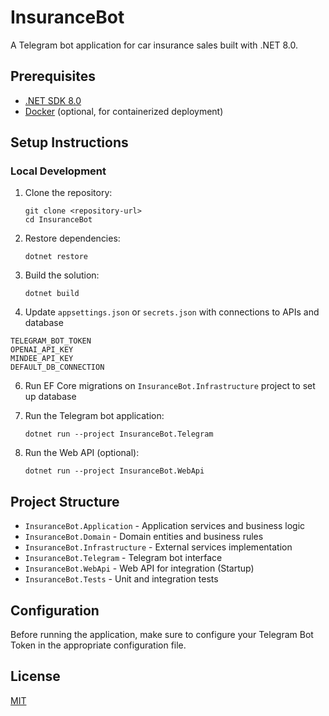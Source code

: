 ﻿# InsuranceBot

A Telegram bot application for car insurance sales built with .NET 8.0.

## Prerequisites

- [.NET SDK 8.0](https://dotnet.microsoft.com/download/dotnet/8.0)
- [Docker](https://www.docker.com/products/docker-desktop/) (optional, for containerized deployment)

## Setup Instructions

### Local Development

1. Clone the repository:
   ```
   git clone <repository-url>
   cd InsuranceBot
   ```

2. Restore dependencies:
   ```
   dotnet restore
   ```

3. Build the solution:
   ```
   dotnet build
   ```

4. Update `appsettings.json` or `secrets.json` with connections to APIs and database
```
TELEGRAM_BOT_TOKEN
OPENAI_API_KEY
MINDEE_API_KEY
DEFAULT_DB_CONNECTION
```

6. Run EF Core migrations on `InsuranceBot.Infrastructure` project to set up database

5. Run the Telegram bot application:
   ```
   dotnet run --project InsuranceBot.Telegram
   ```

5. Run the Web API (optional):
   ```
   dotnet run --project InsuranceBot.WebApi
   ```

## Project Structure

- `InsuranceBot.Application` - Application services and business logic
- `InsuranceBot.Domain` - Domain entities and business rules
- `InsuranceBot.Infrastructure` - External services implementation
- `InsuranceBot.Telegram` - Telegram bot interface
- `InsuranceBot.WebApi` - Web API for integration (Startup)
- `InsuranceBot.Tests` - Unit and integration tests

## Configuration

Before running the application, make sure to configure your Telegram Bot Token in the appropriate configuration file.

## License

[MIT](LICENSE)
